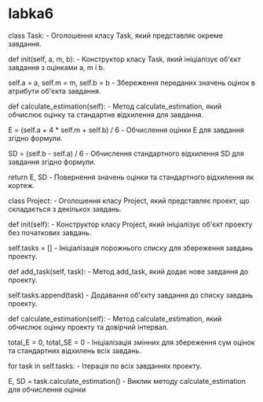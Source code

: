 # labka6
class Task: - Оголошення класу Task, який представляє окреме завдання.

def init(self, a, m, b): - Конструктор класу Task, який ініціалізує об'єкт завдання з оцінками a, m і b.

self.a = a, self.m = m, self.b = b - Збереження переданих значень оцінок в атрибути об'єкта завдання.

def calculate_estimation(self): - Метод calculate_estimation, який обчислює оцінку та стандартне відхилення для завдання.

E = (self.a + 4 * self.m + self.b) / 6 - Обчислення оцінки E для завдання згідно формули.

SD = (self.b - self.a) / 6 - Обчислення стандартного відхилення SD для завдання згідно формули.

return E, SD - Повернення значень оцінки та стандартного відхилення як кортеж.

class Project: - Оголошення класу Project, який представляє проект, що складається з декількох завдань.

def init(self): - Конструктор класу Project, який ініціалізує об'єкт проекту без початкових завдань.

self.tasks = [] - Ініціалізація порожнього списку для збереження завдань проекту.

def add_task(self, task): - Метод add_task, який додає нове завдання до проекту.

self.tasks.append(task) - Додавання об'єкту завдання до списку завдань проекту.

def calculate_estimation(self): - Метод calculate_estimation, який обчислює оцінку проекту та довірчий інтервал.

total_E = 0, total_SE = 0 - Ініціалізація змінних для збереження сум оцінок та стандартних відхилень всіх завдань.

for task in self.tasks: - Ітерація по всіх завданнях проекту.

E, SD = task.calculate_estimation() - Виклик методу calculate_estimation для обчислення оцінки
